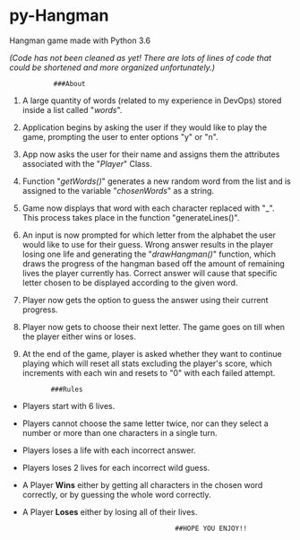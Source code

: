 # py-Hangman
Hangman game made with Python 3.6

*(Code has not been cleaned as yet! There are lots of lines of code that could be shortened and more organized unfortunately.)*

               
 
  
               ###About

1. A large quantity of words (related to my experience in DevOps) stored inside a list called "*words*".

1. Application begins by asking the user if they would like to play the game, prompting the user to enter options "y" or "n".

1. App now asks the user for their name and assigns them the attributes associated with the "*Player*" Class.

1. Function "*getWords()*" generates a new random word from the list and is assigned to the variable "*chosenWords*" as a string.

1. Game now displays that word with each character replaced with "_". This process takes place in the function "generateLines()".

1. An input is now prompted for which letter from the alphabet the user would like to use for their guess. Wrong answer results in the player losing one life and generating the "*drawHangman()*" function, which draws the progress of the hangman based off the amount of remaining lives the player currently has. Correct answer will cause that specific letter chosen to be displayed according to the given word.

1. Player now gets the option to guess the answer using their current progress.

1. Player now gets to choose their next letter. The game goes on till when the player either wins or loses.

1. At the end of the game, player is asked whether they want to continue playing which will reset all stats excluding the player's score, which increments with each win and resets to "0" with  each failed attempt.



              ###Rules

* Players start with 6 lives.

* Players cannot choose the same letter twice, nor can they select a number or more than one characters in a single turn.

* Players loses a life with each incorrect answer.

* Players loses 2 lives for each incorrect wild guess.

* A Player **Wins** either by getting all characters in the chosen word correctly, or by guessing the whole word correctly.

* A Player **Loses** either by losing all of their lives.


                                            ##HOPE YOU ENJOY!!
